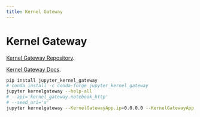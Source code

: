 ```yaml
---
title: Kernel Gateway
---
```


# Kernel Gateway

[Kernel Gateway Repository](https://github.com/jupyter/kernel_gateway).

[Kernel Gateway Docs](https://jupyter-kernel-gateway.readthedocs.io).

```bash
pip install jupyter_kernel_gateway
# conda install -c conda-forge jupyter_kernel_gateway
jupyter kernelgateway --help-all
# --api='kernel_gateway.notebook_http'
# --seed_uri='x'
jupyter kernelgateway --KernelGatewayApp.ip=0.0.0.0 --KernelGatewayApp.port=8889 --port_retries=0
```

